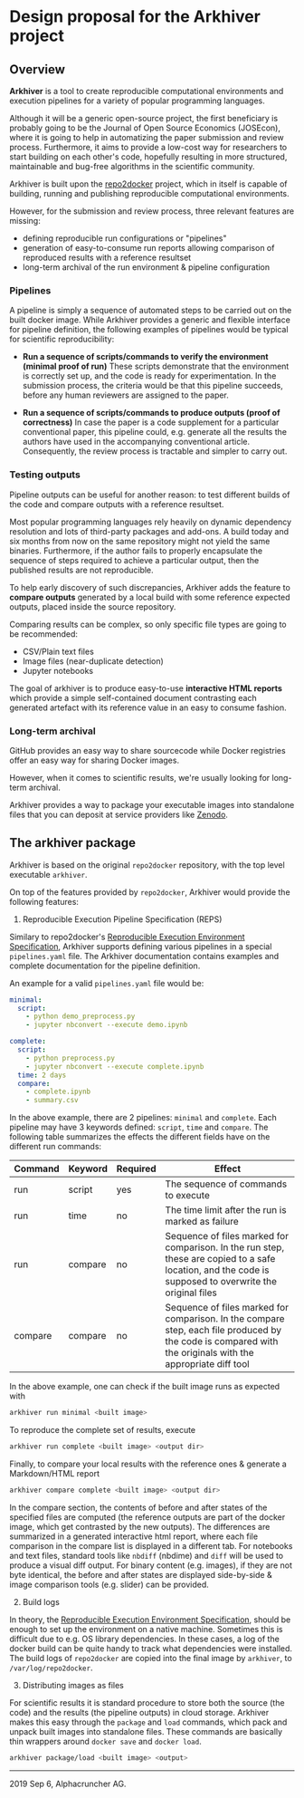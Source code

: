 # Design proposal for the Arkhiver project

## Overview

**Arkhiver** is a tool to create reproducible computational environments and execution pipelines for a variety of popular programming languages.

Although it will be a generic open-source project, the first beneficiary is probably going to be the Journal of Open Source Economics (JOSEcon), where it is going to help in automatizing the paper submission and review process. Furthermore, it aims to provide a low-cost way for researchers to start building on each other's code, hopefully resulting in more structured, maintainable and bug-free algorithms in the scientific community.

Arkhiver is built upon the [repo2docker](https://github.com/jupyter/repo2docker) project,
which in itself is capable of building, running and publishing reproducible computational environments.

However, for the submission and review process, three relevant features are missing:
 - defining reproducible run configurations or "pipelines"
 - generation of easy-to-consume run reports allowing comparison of reproduced results with a reference resultset
 - long-term archival of the run environment & pipeline configuration

### Pipelines
A pipeline is simply a sequence of automated steps to be carried out on the built docker image. While Arkhiver provides a generic and flexible interface for pipeline definition, the following examples of pipelines would be typical for scientific reproducibility:

- **Run a sequence of scripts/commands to verify the environment (minimal proof of run)**
These scripts demonstrate that the environment is correctly set up, and the code is ready for experimentation.
In the submission process, the criteria would be that this pipeline succeeds, before any human reviewers are assigned
to the paper.

- **Run a sequence of scripts/commands to produce outputs (proof of correctness)**
In case the paper is a code supplement for a particular conventional paper, this pipeline could, e.g. generate all the results
the authors have used in the accompanying conventional article. Consequently, the review process is tractable and simpler to carry out.

### Testing outputs

Pipeline outputs can be useful for another reason: to test different builds of the code and compare outputs with a reference resultset.

Most popular programming languages rely heavily on dynamic dependency resolution and lots of third-party packages and add-ons. A build today and six months from now on the same repository might not yield the same binaries. Furthermore, if the author fails to properly encapsulate the sequence of steps required to achieve a particular output, then the published results are not reproducible.

To help early discovery of such discrepancies, Arkhiver adds the feature to **compare outputs** generated by a local build with some reference expected outputs, placed inside the source repository.

Comparing results can be complex, so only specific file types are going to be recommended:

- CSV/Plain text files
- Image files (near-duplicate detection)
- Jupyter notebooks

The goal of arkhiver is to produce easy-to-use **interactive HTML reports** which provide a simple self-contained document contrasting each generated artefact with its reference value in an easy to consume fashion.

### Long-term archival

GitHub provides an easy way to share sourcecode while Docker registries offer an easy way for sharing Docker images.

However, when it comes to scientific results, we're usually looking for long-term archival.

Arkhiver provides a way to package your executable images into standalone files that you can deposit at service providers like [Zenodo](https://zenodo.org/).

## The arkhiver package

Arkhiver is based on the original `repo2docker` repository, with the top level executable `arkhiver`.

On top of the features provided by `repo2docker`, Arkhiver would provide the following features:

1. Reproducible Execution Pipeline Specification (REPS)

Similary to repo2docker's [Reproducible Execution Environment Specification](https://repo2docker.readthedocs.io/en/latest/specification.html#the-reproducible-execution-environment-specification),
Arkhiver supports defining various pipelines in a special `pipelines.yaml` file. The Arkhiver documentation contains examples and complete documentation for the pipeline definition.

An example for a valid `pipelines.yaml` file would be:

``` yaml
minimal:
  script:
    - python demo_preprocess.py
    - jupyter nbconvert --execute demo.ipynb

complete:
  script:
    - python preprocess.py
    - jupyter nbconvert --execute complete.ipynb
  time: 2 days
  compare:
    - complete.ipynb
    - summary.csv
```

In the above example, there are 2 pipelines: `minimal` and `complete`. Each pipeline may have 3 keywords defined: `script`, `time` and `compare`. The following table summarizes the effects the different fields have on the different run commands:


| Command | Keyword | Required | Effect |
|----|----|----|----|
| run | script | yes | The sequence of commands to execute |
| run | time | no | The time limit after the run is marked as failure |
| run | compare | no | Sequence of files marked for comparison. In the run step, these are copied to a safe location, and the code is supposed to overwrite the original files |
| compare | compare | no | Sequence of files marked for comparison. In the compare step, each file produced by the code is compared with the originals with the appropriate diff tool | 
 
In the above example, one can check if the built image runs as expected with

``` bash
arkhiver run minimal <built image>
```
To reproduce the complete set of results, execute

``` bash
arkhiver run complete <built image> <output dir>
```

Finally, to compare your local results with the reference ones & generate a Markdown/HTML report

``` bash
arkhiver compare complete <built image> <output dir>
```

In the compare section, the contents of before and after states of the specified files are computed (the reference outputs are part of the docker image, which get contrasted by the new outputs). The differences are summarized in a generated interactive html report, where each file comparison in the compare list is displayed in a different tab. For notebooks and text files, standard tools like `nbdiff` (nbdime) and `diff` will be used to produce a visual diff output. For binary content (e.g. images), if they are not byte identical, the before and after states are displayed side-by-side & image comparison tools (e.g. slider) can be provided.

2. Build logs

In theory, the [Reproducible Execution Environment Specification](https://repo2docker.readthedocs.io/en/latest/specification.html#the-reproducible-execution-environment-specification), should be enough to set up the environment on a native machine. Sometimes this is difficult due to e.g. OS library dependencies. In these cases, a log of the docker build can be quite handy to track what dependencies were installed. The build logs of `repo2docker` are copied into the final image by `arkhiver`, to `/var/log/repo2docker`.

3. Distributing images as files

For scientific results it is standard procedure to store both the source (the code) and the results (the pipeline outputs) in cloud storage. Arkhiver makes this easy through the `package` and `load` commands, which pack and unpack built images into standalone files. These commands are basically thin wrappers around `docker save` and `docker load`.

``` bash
arkhiver package/load <built image> <output>
```

---
2019 Sep 6, Alphacruncher AG.
